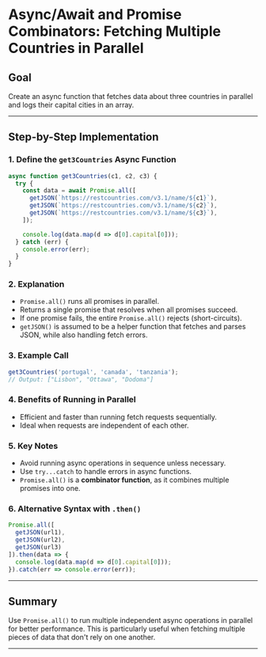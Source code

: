 # Async/Await and Promise Combinators: Fetching Multiple Countries in Parallel

## Goal

Create an async function that fetches data about three countries in parallel and logs their capital cities in an array.

---

## Step-by-Step Implementation

### 1. Define the `get3Countries` Async Function

```js
async function get3Countries(c1, c2, c3) {
  try {
    const data = await Promise.all([
      getJSON(`https://restcountries.com/v3.1/name/${c1}`),
      getJSON(`https://restcountries.com/v3.1/name/${c2}`),
      getJSON(`https://restcountries.com/v3.1/name/${c3}`),
    ]);

    console.log(data.map(d => d[0].capital[0]));
  } catch (err) {
    console.error(err);
  }
}
```

### 2. Explanation

* `Promise.all()` runs all promises in parallel.
* Returns a single promise that resolves when all promises succeed.
* If one promise fails, the entire `Promise.all()` rejects (short-circuits).
* `getJSON()` is assumed to be a helper function that fetches and parses JSON, while also handling fetch errors.

### 3. Example Call

```js
get3Countries('portugal', 'canada', 'tanzania');
// Output: ["Lisbon", "Ottawa", "Dodoma"]
```

### 4. Benefits of Running in Parallel

* Efficient and faster than running fetch requests sequentially.
* Ideal when requests are independent of each other.

### 5. Key Notes

* Avoid running async operations in sequence unless necessary.
* Use `try...catch` to handle errors in async functions.
* `Promise.all()` is a **combinator function**, as it combines multiple promises into one.

### 6. Alternative Syntax with `.then()`

```js
Promise.all([
  getJSON(url1),
  getJSON(url2),
  getJSON(url3)
]).then(data => {
  console.log(data.map(d => d[0].capital[0]));
}).catch(err => console.error(err));
```

---

## Summary

Use `Promise.all()` to run multiple independent async operations in parallel for better performance. This is particularly useful when fetching multiple pieces of data that don't rely on one another.

---